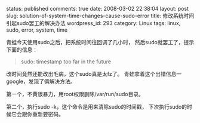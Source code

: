 status: published
comments: true
date: 2008-03-02 22:38:04
layout: post
slug: solution-of-system-time-changes-cause-sudo-error
title: 修改系统时间引起sudo罢工的解决办法
wordpress_id: 293
category: Linux
tags: linux, sudo, error, system, time

青蛙今天使用sudo之后，把系统时间往回调了几小时，
然后sudo就罢工了，提示下面的信息：

> sudo: timestamp too far in the future

改时间竟然还能改出毛病，这个sudo真是太fz了。
青蛙拿着这个出错信息一google，发现了俩解决方法。

第一个，不黄很暴力，用root权限删除/var/run/sudo目录。

第二个，执行sudo -k，这个命令是用来清除sudo的时间戳，
下次执行sudo的时候它会跟你重新要密码。
